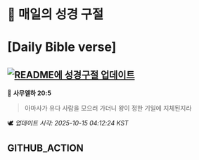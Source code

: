 # 🙏 매일의 성경 구절
# [Daily Bible verse]
## [![README에 성경구절 업데이트](https://github.com/DONGSUKA/first_test/actions/workflows/update-readme-bible.yml/badge.svg)](https://github.com/DONGSUKA/first_test/actions/workflows/update-readme-bible.yml)
<!-- START_BIBLE_VERSE -->
📖 **사무엘하 20:5**
> 아마사가 유다 사람을 모으러 가더니 왕이 정한 기일에 지체된지라

🕊️ _업데이트 시각: 2025-10-15 04:12:24 KST_
  <!-- END_BIBLE_VERSE -->
## GITHUB_ACTION

